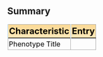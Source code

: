 <style>
  .flat-table {
    border: 1px solid #1C6EA4;
    background-color: #EEEEEE;
    width: 100%;
    text-align: left;
    border-collapse: collapse;
  }
  td, th{
    border: 1px solid #AAAAAA;
    padding: 3px 2px;
  }
  thead {
    background: #ffeabf;
    background: -moz-linear-gradient(top, #f9d895 0%, #ffe1a5 66%, #ffeabf 100%);
    background: -webkit-linear-gradient(top, #f9d895 0%, #ffe1a5 66%, #ffeabf 100%);
    background: linear-gradient(to bottom, #f9d895 0%, #ffe1a5 66%, #ffeabf 100%);
    border-bottom: 2px solid #444444;
  }
  tbody {
    font-size: 16px;
    color: #000000;
  }  
  tr:nth-child(even) {
    background: #edfaff;
  }
  thead th {
    font-size: 20px;
    font-weight: bold;
    color: #000000;
    border-left: 2px solid #D0E4F5;
  }
</style>

## Summary
| Characteristic | Entry |
| ------ | ------ |
| Phenotype Title | <Title> |
| Author(s) and Affiliations | <Authors_And_Affiliations> |
| Date of Submission | <Date_Of_Submission> |
| Modality | <Modality> |

## Source Data
| Link Type | Link |
| ------ | ------ |
| Phenotype GitHub Page | <Phenotype_GitHub_Page> |
| Implementation File | <Implementation_File> |
| Hash of Implementation File | <Hash> |
| Configuration File | <Configuration_File> |

## Development
### Purpose and Intended Use
<Purpose_And_Intended_Use>
### Development Methodology
<Development_Methodology>
### Additional Author Comments (if any)
<Additional_Author_Comments>

### Process Diagram / Flowchart
This may need to be left to the GitHub page...
### ![process diagram](../data/example_diagram.png)

## Dependencies
### CDM-Based
**OMOP CDM Version Number: v6.0**

| Data Type | Uses? |
| ------ | ------ |
|Conditions| <Uses_Conditions> |
|Drug Exposures| <Uses_Drug_Exposures> |
|Measurements| <Uses_Notes_NLP> |
|Notes NLP| <Uses_Notes_NLP> |
|Observations| <Uses_Observations> |
|Procedures| <Uses_Procedures> |
|Visits| <Uses_Visits> |

### Demographic-Based
| Data Type | Uses? |
| ------ | ------ |
|Gender| <Uses_Gender> |
|Age Category| <Uses_Age_Category> |

### Provenance
Implementation(s) this definition was derived from or inspired by, if any:

| Definition Title | Definition Link  | Definition Hash | Provenance Reason |
| ------ | ------ | ------ | ------ |
<Provenance_Hash_Table>

### References
